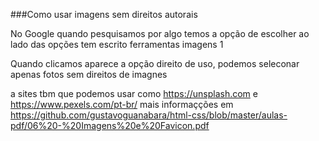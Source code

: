 ###Como usar imagens sem direitos autorais

No Google quando pesquisamos por algo temos a opção de escolher
ao lado das opções tem escrito ferramentas imagens 1 

Quando clicamos aparece a opção direito de uso, podemos seleconar apenas fotos sem direitos de imagnes 

a sites tbm que podemos usar como https://unsplash.com e https://www.pexels.com/pt-br/ mais informaçções em https://github.com/gustavoguanabara/html-css/blob/master/aulas-pdf/06%20-%20Imagens%20e%20Favicon.pdf
